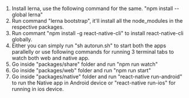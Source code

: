 1. Install lerna, use the following command for the same. "npm install --global lerna"
2. Run command "lerna bootstrap", it'll install all the node_modules in the respective packages.
3. Run commant "npm install -g react-native-cli" to install react-native-cli globally.
4. Either you can simply run "sh autorun.sh" to start both the apps parallelly or use following commands for running 3 terminal tabs to watch both web and native app.
5. Go inside "packages/share" folder and run "npm run watch"
6. Go inside "packages/web" folder and run "npm run start"
7. Go inside "packages/native" folder and run "react-native run-android" to run the Native app in Android device or "react-native run-ios" for running in ios device.